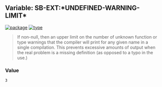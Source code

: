 ## Variable: SB-EXT:\*UNDEFINED-WARNING-LIMIT\*
[![package](https://img.shields.io/badge/Package-SB--EXT-5f9ea0.svg?style=social&colorA=999999)](../) [![type](https://img.shields.io/badge/Type-Variable-5f9ea0.svg?style=social&colorA=999999)](../#variable) 

> If non-null, then an upper limit on the number of unknown function or type
> warnings that the compiler will print for any given name in a single
> compilation. This prevents excessive amounts of output when the real
> problem is a missing definition (as opposed to a typo in the use.)

### Value
```
3
```
